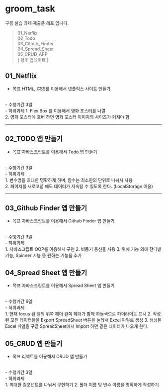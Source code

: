 # groom_task
구름 실습 과제 제출용 레포 입니다.
> 01_Netflix<br>
> 02_Todo<br>
> 03_Github_Finder<br>
> 04_Spread_Sheet<br>
> 05_CRUD_APP<br>
> ( 향후 업데이트 )

## 01_Netflix
- 목표
HTML, CSS를 이용해서 넷플릭스 사이트 만들기  
<br>
- 수행기간
3일
<br>
- 하위과제
    1. Flex Box 를 이용해서 영화 포스터를 나열<br>
    2. 영화 포스터에 호버 하면 영화 포스터 이미지의 사이즈가 커져야 함

<hr>

## 02_TODO 앱 만들기
- 목표
자바스크립트를 이용해서 Todo 앱 만들기
<br>
- 수행기간
3일
<br>
- 하위과제<br>
    1. 변수명을 최대한 명확하게 하며, 함수는 최소한의 단위로 나눠서 사용<br>
    2. 페이지를 새로고침 해도 데이터가 지속될 수 있도록 한다. (LocalStorage 이용)

<hr>

## 03_Github Finder 앱 만들기

- 목표
자바스크립트를 이용해서 Github Finder 앱 만들기
<br>
- 수행기간
3일
<br>
- 하위과제<br>
    1. 자바스크립트 OOP를 이용해서 구현
    2. 비동기 통신을 사용
    3. 위에 기능 외에 잔디밭 기능, Spinner 기능 등 원하는 기능을 추가


## 04_Spread Sheet 앱 만들기

- 목표
자바스크립트를 이용해서 Spread Sheet 앱 만들기
<br>
- 수행기간
6일
<br>
- 하위과제<br>
    1. 현재 focus 된 셀의 위쪽 헤더 왼쪽 헤더가 함께 하늘색으로 하이라이트 표시
    2. 작성된 모든 데이터들을 Export SpreadSheet 버튼을 눌러서 Excel 파일로 생성
    3. 생성된 Excel 파일을 구글 SpreadSheet에서 Import 하면 같은 데이터가 나오게 한다.



## 05_CRUD 앱 만들기

- 목표
리액트를 이용해서 CRUD 앱 만들기
<br>
- 수행기간
3일
<br>
- 하위과제<br>
    1. 최대한 컴포넌트를 나눠서 구현하기
    2. 폴더 이름 및 변수 이름을 명확하게 작성하기

